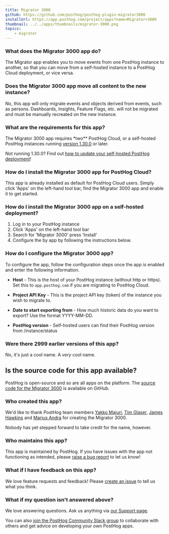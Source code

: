 ```yaml
---
title: Migrator 3000
github: https://github.com/posthog/posthog-plugin-migrator3000
installUrl: https://app.posthog.com/project/apps?name=Migrator+3000
thumbnail: ../../apps/thumbnails/migrator-3000.png
topics:
    - migrator
---
```


### What does the Migrator 3000 app do?

The Migrator app enables you to move events from one PostHog instance to another, so that you can move from a self-hosted instance to a PostHog Cloud deployment, or vice versa.

### Does the Migrator 3000 app move all content to the new instance?

No, this app will only migrate events and objects derived from events, such as persons. Dashboards, Insights, Feature Flags, etc. will not be migrated and must be manually recreated on the new instance.

### What are the requirements for this app?

The Migrator 3000 app requires \*two\*\* PostHog Cloud, or a self-hosted PostHog instances running [version 1.30.0](https://posthog.com/blog/the-posthog-array-1-30-0) or later.

Not running 1.30.0? Find out [how to update your self-hosted PostHog deployment](https://posthog.com/docs/runbook/upgrading-posthog)!

### How do I install the Migrator 3000 app for PostHog Cloud?

This app is already installed as default for PostHog Cloud users. Simply click 'Apps' on the left-hand tool bar, find the Migrator 3000 app and enable it to get started.

### How do I install the Migrator 3000 app on a self-hosted deployment?

1. Log in to your PostHog instance
2. Click 'Apps' on the left-hand tool bar
3. Search for 'Migrator 3000' press 'Install'
4. Configure the by app by following the instructions below.

### How do I configure the Migrator 3000 app?

To configure the app, follow the configuration steps once the app is enabled and enter the following information.

-   **Host** - This is the host of your PostHog instance (without http or https). Set this to `app.posthog.com` if you are migrating to PostHog Cloud.

-   **Project API Key** - This is the project API key (token) of the instance you wish to migrate to.

-   **Date to start exporting from** - How much historic data do you want to export? Use the format YYYY-MM-DD.

-   **PostHog version** - Self-hosted users can find their PostHog version from /instance/status

### Were there 2999 earlier versions of this app?

No, it's just a cool name. A _very_ cool name.

## Is the source code for this app available?

PostHog is open-source and so are all apps on the platform. The [source code for the Migrator 3000](https://github.com/posthog/posthog-plugin-migrator3000) is available on GitHub.

### Who created this app?

We'd like to thank PostHog team members [Yakko Majuri](https://github.com/yakkomajuri), [Tim Glaser](https://github.com/timgl), [James Hawkins](https://github.com/jamesefhawkins) and [Marius Andra](https://github.com/mariusandra) for creating the Migrator 3000.

Nobody has yet stepped forward to take credit for the name, however.

### Who maintains this app?

This app is maintained by PostHog. If you have issues with the app not functioning as intended, please [raise a bug report](https://github.com/PostHog/posthog/issues/new?assignees=&labels=bug&template=bug_report.md) to let us know!

### What if I have feedback on this app?

We love feature requests and feedback! Please [create an issue](https://github.com/PostHog/posthog/issues/new?assignees=&labels=enhancement%2C+feature&template=feature_request.md) to tell us what you think.

### What if my question isn't answered above?

We love answering questions. Ask us anything via [our Support page](/questions).

You can also [join the PostHog Community Slack group](/slack) to collaborate with others and get advice on developing your own PostHog apps.

